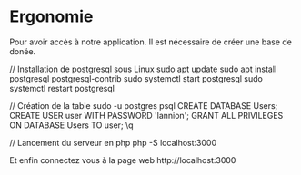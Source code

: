 # Ergonomie
Pour avoir accès à notre application. Il est nécessaire de créer une base de donée. 

// Installation de postgresql sous Linux
sudo apt update
sudo apt install postgresql postgresql-contrib
sudo systemctl start postgresql
sudo systemctl restart postgresql

// Création de la table
sudo -u postgres psql
CREATE DATABASE Users;
CREATE USER user WITH PASSWORD 'lannion';
GRANT ALL PRIVILEGES ON DATABASE Users TO user;
\q

// Lancement du serveur en php
php -S localhost:3000

Et enfin connectez vous à la page web http://localhost:3000